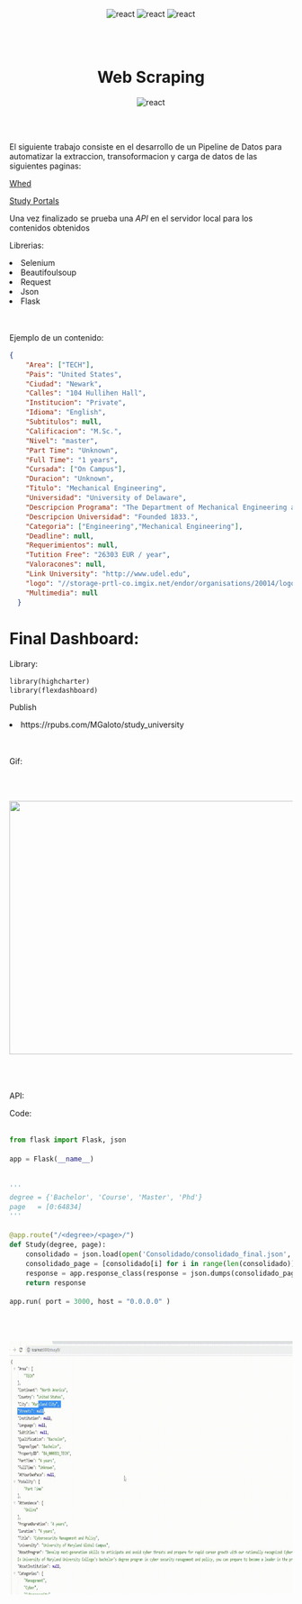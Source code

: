 <p align="center">
<img src="https://upload.wikimedia.org/wikipedia/commons/thumb/c/c3/Python-logo-notext.svg/200px-Python-logo-notext.svg.png" alt="react" width="50" height="50" />
<img src="https://upload.wikimedia.org/wikipedia/commons/d/d5/Selenium_Logo.png" alt="react" width="50" height="50" />
<img src="https://www.logolynx.com/images/logolynx/7e/7eda91c86c15bb2ed539da59e8983587.jpeg" alt="react" width="50" height="50" />
</p>

<br>
</br>



<h1 align="center">Web Scraping</h1>


<p align="center">
<img src="https://www.grazitti.com/wp-content/uploads/2019/08/ETL_Bannera.gif" alt="react" width="700" height="340" />
</p>



<br>
</br>

El siguiente trabajo consiste en el desarrollo de un Pipeline de Datos para automatizar la extraccion, transoformacion y carga de datos de las siguientes paginas:

[Whed](https://whed.net/results_institutions.php)

[Study Portals](https://studyportals.com/)

Una vez finalizado se prueba una *API* en el servidor local para los contenidos obtenidos


Librerias:

<ui>
<li>
Selenium
</li>
<li>
Beautifoulsoup
</li>
<li>
Request
</li>
<li>
Json
</li>
<li>
Flask
</li>
</ui>

<br>
</br>

Ejemplo de un contenido:

```json
{
    "Area": ["TECH"],
    "Pais": "United States",
    "Ciudad": "Newark",
    "Calles": "104 Hullihen Hall",
    "Institucion": "Private",
    "Idioma": "English",
    "Subtitulos": null,
    "Calificacion": "M.Sc.",
    "Nivel": "master",
    "Part Time": "Unknown",
    "Full Time": "1 years",
    "Cursada": ["On Campus"],
    "Duracion": "Unknown",
    "Titulo": "Mechanical Engineering",
    "Universidad": "University of Delaware",
    "Descripcion Programa": "The Department of Mechanical Engineering at the University of Delaware offers graduate programs leading to the degrees of Master of Science in Mechanical Engineering (MSME) and Doctor of Philosophy (PhD) in mechanical engineering. ",
    "Descripcion Universidad": "Founded 1833.",
    "Categoria": ["Engineering","Mechanical Engineering"],
    "Deadline": null,
    "Requerimientos": null,
    "Tutition Free": "26303 EUR / year",
    "Valoracones": null,
    "Link University": "http://www.udel.edu",
    "logo": "//storage-prtl-co.imgix.net/endor/organisations/20014/logos/1607075563_bath-logo.png",
    "Multimedia": null
  }

```

# Final Dashboard:

Library:

```{r}
library(highcharter)
library(flexdashboard)
```

Publish

<ui>

<li>
https://rpubs.com/MGaloto/study_university
</li>
  
<br>
</br>

Gif:

<br>
</br>

</ui>

<p align="center">
  <img 
    width="650"
    height="450"
    src="Img/dash.gif"
  >
</p>

<br>
</br>


API:

Code:

```python

from flask import Flask, json 

app = Flask(__name__)


'''
degree = {'Bachelor', 'Course', 'Master', 'Phd'}
page   = [0:64834]
'''

@app.route("/<degree>/<page>/")
def Study(degree, page):
    consolidado = json.load(open('Consolidado/consolidado_final.json', encoding='utf-8'))
    consolidado_page = [consolidado[i] for i in range(len(consolidado)) if consolidado[i]['DegreeType'] == str(degree)][int(page)]
    response = app.response_class(response = json.dumps(consolidado_page), status = 200, mimetype = "application/json")
    return response

app.run( port = 3000, host = "0.0.0.0" )

```
<br>
</br>

<p align="center">
  <img 
    width="650"
    height="450"
    src="Img/api.gif"
  >
</p>

<br>
</br>